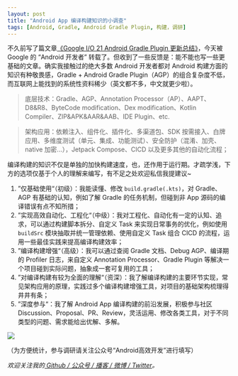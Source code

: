 ```yaml
---
layout: post
title: "Android App 编译构建知识的小调查"
tags: [Android, Gradle, Android Gradle Plugin, 构建，调研]
---
```


不久前写了篇文章[《Google I/O 21 Android Gradle Plugin 更新总结》](https://2bab.me/2021/06/17/google-io-21-agp-recap)，今天被 Google 的 “Android 开发者” 转载了。但收到了一些反馈是：能不能也写一些更基础的文章。确实我接触过的绝大多数 Android 开发者都对 Android 构建方面的知识有种敬畏感，Gradle + Android Gradle Plugin（AGP）的组合复杂度不低，而互联网上能找到的系统性资料稀少（英文都不多，中文就更少啦）。

> 底层技术：Gradle、AGP、Annotation Processor（AP）、AAPT、D8&R8、ByteCode modification、Dex modification、Kotlin Compiler、ZIP&APK&AAR&AAB、IDE Plugin、etc.

> 架构应用：依赖注入、组件化、插件化、多渠道包、SDK 按需接入、白牌应用、多维度测试（单元、集成、功能测试）、安全防护（混淆、加壳、native 加密...），Jetpack Compose、CICD 以及更多其他的自动化流程；

编译构建的知识不仅是单独的加快构建速度，也，还作用于运行期。才疏学浅，下方的选项仅基于个人的理解来编写，有不足之处欢迎私信我提建议~

1. ”仅基础使用“（初级）：我能读懂、修改 `build.gradle(.kts)`，对 Gradle、AGP 有基础的认知，例如了解 Gradle 的任务机制，但碰到非 App 源码的编译错误有点不知所措；
2. ”实现高效自动化、工程化“（中级）：我对工程化、自动化有一定的认知、追求，可以通过构建脚本拆分、自定义 Task 来实现日常事务的优化，例如使用 `buildSrc` 模块抽取并统一管理依赖、使用自定义 Task 组合 CICD 的流程，运用一些最佳实践来提高编译构建效率；
3. ”编译构建增强“（高级）：我可以通过查阅 Gradle 文档、Debug AGP、编译期的 Profiler 日志，来自定义 Annotation Processor、Gradle Plugin 等解决一个项目碰到实际问题，抽象成一套可复用的工具；
4. ”对编译构建有较为全面的理解“（资深）：我了解编译构建的主要环节实现，常见架构应用的原理，实践过多个编译构建增强工具，对项目的基础架构梳理得井井有条；
5. ”深度参与“：我了解 Android App 编译构建的前沿发展，积极参与社区 Discussion、Proposal、PR、Review，灵活运用、修改各类工具，对于不同类型的问题、需求能给出优解、多解。

![](https://2bab-images.lastmayday.com/blog/20210924115821.png?imageslim)

（为方便统计，参与调研请关注公众号“Android高效开发”进行填写）

*欢迎关注我的[ Github / 公众号 / 播客 / 微博 / Twitter](/about)。*